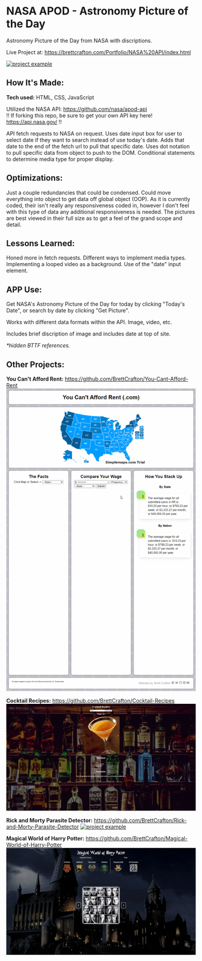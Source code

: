 # NASA APOD - Astronomy Picture of the Day

Astronomy Picture of the Day from NASA with discriptions.

Live Project at: <a href="https://brettcrafton.com/Portfolio/NASA%20API/index.html" target="_blank" rel="noreferrer"> https://brettcrafton.com/Portfolio/NASA%20API/index.html </a>

<a href="https://brettcrafton.com/Portfolio/NASA%20API/index.html" target="_blank" rel="noreferrer"> <img src="https://github.com/BrettCrafton/BrettCrafton/blob/main/assets/NASA%20APOD%20gif.gif?raw=true" alt="project example"/> </a>

## How It's Made:

**Tech used:** HTML, CSS, JavaScript

Utilized the NASA API: https://github.com/nasa/apod-api<br>
!! If forking this repo, be sure to get your own API key here! https://api.nasa.gov/ !!

API fetch requests to NASA on request. Uses date input box for user to select date if they want to search instead of use today's date. Adds that date to the end of the fetch url to pull that specific date. Uses dot notation to pull specific data from object to push to the DOM. Conditional statements to determine media type for proper display. 

## Optimizations:

Just a couple redundancies that could be condensed. Could move everything into object to get data off global object (OOP). As it is currently coded, their isn't really any responsiveness coded in, however I don't feel with this type of data any additional responsiveness is needed. The pictures are best viewed in their full size as to get a feel of the grand scope and detail.

## Lessons Learned:

Honed more in fetch requests. Different ways to implement media types. Implementing a looped video as a background. Use of the "date" input element.

## APP Use:

Get NASA's Astronomy Picture of the Day for today by clicking "Today's Date", or search by date by clicking "Get Picture".

Works with different data formats within the API. Image, video, etc.

Includes brief discription of image and includes date at top of site.

<em>*hidden BTTF references.</em>

## Other Projects:

**You Can't Afford Rent:** https://github.com/BrettCrafton/You-Cant-Afford-Rent
<a href="https://you-cant-afford-rent.herokuapp.com/" target="_blank" rel="noreferrer"> <img src="https://github.com/BrettCrafton/BrettCrafton/blob/main/assets/you%20cant%20afford%20rent%20gif.gif?raw=true" alt="project example" width="600"/> </a>

**Cocktail Recipes:** https://github.com/BrettCrafton/Cocktail-Recipes
<a href="https://brettcrafton.com/Portfolio/Bar%20API/index.html" target="_blank" rel="noreferrer"> <img src="https://github.com/BrettCrafton/BrettCrafton/blob/main/assets/Cocktail%20Recipe%20gif.gif?raw=true" alt="project example"/> </a>


**Rick and Morty Parasite Detector:** https://github.com/BrettCrafton/Rick-and-Morty-Parasite-Detector
<a href="https://brettcrafton.com/Portfolio/Rick-and-Morty/index.html" target="_blank" rel="noreferrer"> <img src="https://github.com/BrettCrafton/BrettCrafton/blob/main/assets/Rick%20and%20Morty%20gif.gif?raw=true" alt="project example"/> </a>


**Magical World of Harry Potter:** https://github.com/BrettCrafton/Magical-World-of-Harry-Potter
<a href="https://brettcrafton.com/Portfolio/Harry%20Potter/index.html" target="_blank" rel="noreferrer"> <img src="https://github.com/BrettCrafton/BrettCrafton/blob/main/assets/Harry%20Potter%20gif.gif?raw=true" alt="project example"/> </a>
